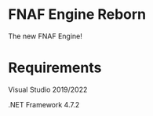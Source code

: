 # FNAF Engine Reborn
The new FNAF Engine!

# Requirements
Visual Studio 2019/2022

.NET Framework 4.7.2
